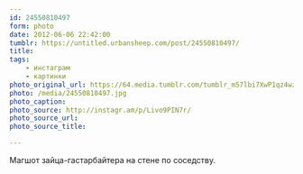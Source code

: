 ```yaml
---
id: 24550810497
form: photo
date: 2012-06-06 22:42:00
tumblr: https://untitled.urbansheep.com/post/24550810497/
title:
tags:
    - инстаграм
    - картинки
photo_original_url: https://64.media.tumblr.com/tumblr_m57lbi7XwP1qz4wzio1_640.jpg
photo: /media/24550810497.jpg
photo_caption: 
photo_source: http://instagr.am/p/Livo9PIN7r/
photo_source_url:
photo_source_title:

---
```


<p>Магшот зайца-гастарбайтера на стене по соседству.</p>
